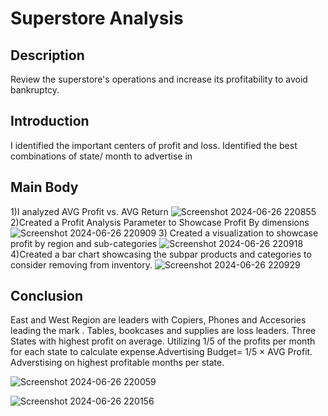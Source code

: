 # Superstore Analysis

## Description
Review the superstore's operations and increase its profitability to avoid bankruptcy.

## Introduction
I identified the important centers of profit and loss. Identified the best combinations of state/ month to advertise in

## Main Body
1)I analyzed AVG Profit vs. AVG Return
![Screenshot 2024-06-26 220855](https://github.com/amely314/Data-Projects/assets/166257466/ed9c1d90-2024-49fb-8f74-dd85fffc1f8d)
2)Created a Profit Analysis Parameter to Showcase Profit By dimensions
![Screenshot 2024-06-26 220909](https://github.com/amely314/Data-Projects/assets/166257466/9f25cb66-c4df-4d0c-8d94-415502234d6a)
3) Created a visualization to showcase profit by region and sub-categories
![Screenshot 2024-06-26 220918](https://github.com/amely314/Data-Projects/assets/166257466/f20d3cdd-7bae-41f5-9e4e-7e774ed06920)
4)Created a bar chart showcasing the subpar products and categories to consider removing from inventory.
![Screenshot 2024-06-26 220929](https://github.com/amely314/Data-Projects/assets/166257466/739a140f-c19a-4843-93ff-13a5135f9817)


## Conclusion
East and West Region are leaders with Copiers, Phones and Accesories leading the mark . Tables, bookcases and supplies are loss leaders. Three States with highest profit on average. Utilizing 1/5 of the profits per month for each state to calculate expense.Advertising Budget=  1/5 ×  AVG Profit. Adverstising on highest profitable months per state.

![Screenshot 2024-06-26 220059](https://github.com/amely314/Data-Projects/assets/166257466/d594f2b2-bf75-490c-8204-a8ced8f5aee9)

![Screenshot 2024-06-26 220156](https://github.com/amely314/Data-Projects/assets/166257466/234d3712-b85f-4498-b36e-3e2ded522a4a)
